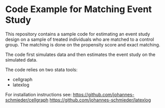 # Code Example for Matching Event Study

This repository contains a sample code for estimating an event study design on a sample of treated individuals who are matched to a control group. The matching is done on the propensity score and exact matching.

The code first simulates data and then estimates the event study on the simulated data.

The code relies on two stata tools:
- cellgraph 
- latexlog 

For installation instructions see:
https://github.com/johannes-schmieder/cellgraph
https://github.com/johannes-schmieder/latexlog



